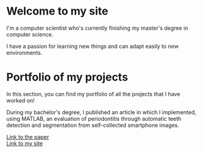<head>
    <link href="https://cdn.jsdelivr.net/npm/bootstrap@5.3.0/dist/css/bootstrap.min.css" rel="stylesheet">
</head>

<body>
    <div class="container mt-5 bg-light p-4 rounded shadow">
        <h1 class="text-center">Welcome to my site</h1>
        <p class="lead text-center">
            I'm a computer scientist who's currently finishing my master's degree in computer science.
        </p>
        <p class="text-center">
            I have a passion for learning new things and can adapt easily to new environments.
        </p>
    </div>

<div class="container mt-5 bg-light p-4 rounded shadow">
        <h1 class="text-center">Portfolio of my projects</h1>
        <p class="lead text-center">
            In this section, you can find my portfolio of all the projects that I have worked on!
        </p>
        <p class="text-center">
            During my bachelor's degree, I published an article in which I implemented, using MATLAB,
            an evaluation of periodontitis through automatic teeth detection and segmentation
            from self-collected smartphone images.
        </p>
        

</div>
<div class="text-center mt-3">
            <a href="https://ieeexplore.ieee.org/document/10178731" class="btn btn-primary" target="_blank">
                Link to the paper
            </a>
        </div>

<div class="text-center mt-3">
            <a href="https://stefano899.github.io/Stefano-portfolio/" class="btn btn-primary" target="_blank">
                Link to my site
            </a>
        </div>
</body>
